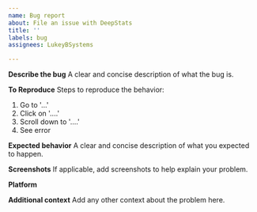 ```yaml
---
name: Bug report
about: File an issue with DeepStats
title: ''
labels: bug
assignees: LukeyBSystems

---
```


**Describe the bug**
A clear and concise description of what the bug is.

**To Reproduce**
Steps to reproduce the behavior:
1. Go to '...'
2. Click on '....'
3. Scroll down to '....'
4. See error

**Expected behavior**
A clear and concise description of what you expected to happen.

**Screenshots**
If applicable, add screenshots to help explain your problem.

**Platform**

**Additional context**
Add any other context about the problem here.
